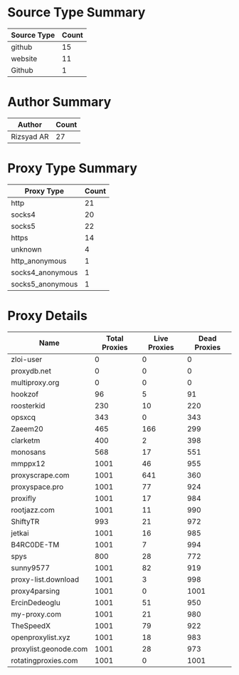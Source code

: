 # Source Type Summary

| Source Type | Count |
|-------------|-------|
| github | 15 |
| website | 11 |
| Github | 1 |


# Author Summary

| Author | Count |
|--------|-------|
| Rizsyad AR | 27 |


# Proxy Type Summary

| Proxy Type | Count |
|------------|-------|
| http | 21 |
| socks4 | 20 |
| socks5 | 22 |
| https | 14 |
| unknown | 4 |
| http_anonymous | 1 |
| socks4_anonymous | 1 |
| socks5_anonymous | 1 |


# Proxy Details

| Name | Total Proxies | Live Proxies | Dead Proxies |
|------|---------------|--------------|---------------|
| zloi-user | 0 | 0 | 0 |
| proxydb.net | 0 | 0 | 0 |
| multiproxy.org | 0 | 0 | 0 |
| hookzof | 96 | 5 | 91 |
| roosterkid | 230 | 10 | 220 |
| opsxcq | 343 | 0 | 343 |
| Zaeem20 | 465 | 166 | 299 |
| clarketm | 400 | 2 | 398 |
| monosans | 568 | 17 | 551 |
| mmppx12 | 1001 | 46 | 955 |
| proxyscrape.com | 1001 | 641 | 360 |
| proxyspace.pro | 1001 | 77 | 924 |
| proxifly | 1001 | 17 | 984 |
| rootjazz.com | 1001 | 11 | 990 |
| ShiftyTR | 993 | 21 | 972 |
| jetkai | 1001 | 16 | 985 |
| B4RC0DE-TM | 1001 | 7 | 994 |
| spys | 800 | 28 | 772 |
| sunny9577 | 1001 | 82 | 919 |
| proxy-list.download | 1001 | 3 | 998 |
| proxy4parsing | 1001 | 0 | 1001 |
| ErcinDedeoglu | 1001 | 51 | 950 |
| my-proxy.com | 1001 | 21 | 980 |
| TheSpeedX | 1001 | 79 | 922 |
| openproxylist.xyz | 1001 | 18 | 983 |
| proxylist.geonode.com | 1001 | 28 | 973 |
| rotatingproxies.com | 1001 | 0 | 1001 |
